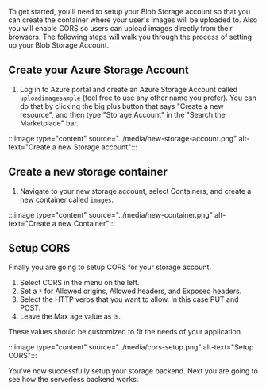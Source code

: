 To get started, you'll need to setup your Blob Storage account so that you can create the container where your user's images will be uploaded to. Also you will enable CORS so users can upload images directly from their browsers. The following steps will walk you through the process of setting up your Blob Storage Account.

## Create your Azure Storage Account

1. Log in to Azure portal and create an Azure Storage Account called `uploadimagesample` (feel free to use any other name you prefer). You can do that by clicking the big plus button that says "Create a new resource", and then type "Storage Account" in the "Search the Marketplace" bar.

:::image type="content" source="../media/new-storage-account.png" alt-text="Create a new Storage account":::

## Create a new storage container

1. Navigate to your new storage account, select Containers, and create a new container called `images`.

:::image type="content" source="../media/new-container.png" alt-text="Create a new Container":::

## Setup CORS

Finally you are going to setup CORS for your storage account.

1. Select CORS in the menu on the left.
2. Set a `*` for Allowed origins, Allowed headers, and Exposed headers.
3. Select the HTTP verbs that you want to allow. In this case PUT and POST.
4. Leave the Max age value as is.

These values should be customized to fit the needs of your application.

:::image type="content" source="../media/cors-setup.png" alt-text="Setup CORS":::

You've now successfully setup your storage backend. Next you are going to see how the serverless backend works.
